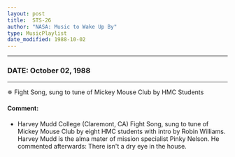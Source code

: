 ```yaml
---
layout: post
title:  STS-26
author: "NASA: Music to Wake Up By"
type: MusicPlaylist
date_modified: 1988-10-02
---
```


----
### DATE: October 02, 1988
----
✵ Fight Song, sung to tune of Mickey Mouse Club by HMC Students

#### Comment:
* Harvey Mudd College (Claremont, CA) Fight Song, sung to tune of Mickey Mouse Club by eight HMC students with intro by Robin Williams. Harvey Mudd is the alma mater of mission specialist Pinky Nelson. He commented afterwards: There isn't a dry eye in the house.

